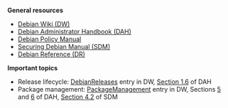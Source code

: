 **General resources**

- [Debian Wiki (DW)](https://wiki.debian.org/)
- [Debian Administrator Handbook (DAH)](https://www.debian.org/doc/manuals/debian-handbook/index.en.html)
- [Debian Policy Manual](https://www.debian.org/doc/debian-policy/)
- [Securing Debian Manual (SDM)](https://www.debian.org/doc/manuals/securing-debian-manual/index.en.html)
- [Debian Reference (DR)](https://www.debian.org/doc/manuals/debian-reference/)

**Important topics**

- Release lifecycle: [DebianReleases](https://wiki.debian.org/DebianReleases) entry in DW, [Section 1.6](https://www.debian.org/doc/manuals/debian-handbook/sect.release-lifecycle.en.html) of DAH
- Package management: [PackageManagement](https://wiki.debian.org/PackageManagement) entry in DW, Sections [5](https://www.debian.org/doc/manuals/debian-handbook/packaging-system.en.html) and [6](https://www.debian.org/doc/manuals/debian-handbook/apt.en.html) of DAH, [Section 4.2](https://www.debian.org/doc/manuals/securing-debian-manual/security-update.en.html) of SDM